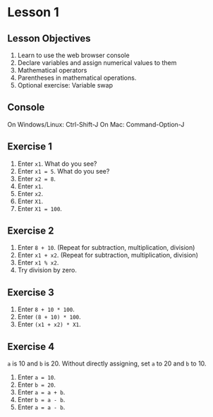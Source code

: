 # Lesson 1

## Lesson Objectives
1. Learn to use the web browser console
2. Declare variables and assign numerical values to them
3. Mathematical operators
4. Parentheses in mathematical operations.
5. Optional exercise: Variable swap

## Console
On Windows/Linux: Ctrl-Shift-J
On Mac: Command-Option-J

## Exercise 1
1. Enter `x1`. What do you see?
2. Enter `x1 = 5`. What do you see?
3. Enter `x2 = 8`.
4. Enter `x1`.
5. Enter `x2`.
6. Enter `X1`.
7. Enter `X1 = 100`.

## Exercise 2
1. Enter `8 + 10`. (Repeat for subtraction, multiplication, division)
1. Enter `x1 + x2`. (Repeat for subtraction, multiplication, division)
2. Enter `x1 % x2`.
3. Try division by zero.

## Exercise 3
1. Enter `8 + 10 * 100`.
2. Enter `(8 + 10) * 100`.
3. Enter `(x1 + x2) * X1`.

## Exercise 4
`a` is 10 and `b` is 20. Without directly assigning, set `a` to 20 and `b` to 10.
1. Enter `a = 10`.
2. Enter `b = 20`.
3. Enter `a = a + b`.
4. Enter `b = a - b`.
5. Enter `a = a - b`.
